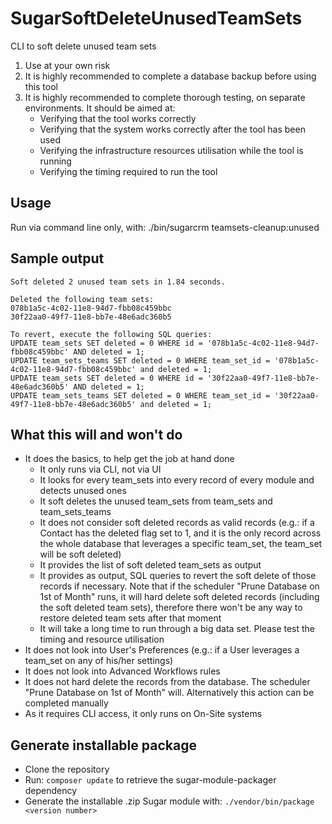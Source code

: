 # SugarSoftDeleteUnusedTeamSets

CLI to soft delete unused team sets

1. Use at your own risk
2. It is highly recommended to complete a database backup before using this tool
3. It is highly recommended to complete thorough testing, on separate environments. It should be aimed at:
    * Verifying that the tool works correctly
    * Verifying that the system works correctly after the tool has been used
    * Verifying the infrastructure resources utilisation while the tool is running
    * Verifying the timing required to run the tool

## Usage
Run via command line only, with: ./bin/sugarcrm teamsets-cleanup:unused

## Sample output
```
Soft deleted 2 unused team sets in 1.84 seconds.

Deleted the following team sets:
078b1a5c-4c02-11e8-94d7-fbb08c459bbc
30f22aa0-49f7-11e8-bb7e-48e6adc360b5

To revert, execute the following SQL queries:
UPDATE team_sets SET deleted = 0 WHERE id = '078b1a5c-4c02-11e8-94d7-fbb08c459bbc' AND deleted = 1;
UPDATE team_sets_teams SET deleted = 0 WHERE team_set_id = '078b1a5c-4c02-11e8-94d7-fbb08c459bbc' and deleted = 1;
UPDATE team_sets SET deleted = 0 WHERE id = '30f22aa0-49f7-11e8-bb7e-48e6adc360b5' AND deleted = 1;
UPDATE team_sets_teams SET deleted = 0 WHERE team_set_id = '30f22aa0-49f7-11e8-bb7e-48e6adc360b5' and deleted = 1;
```

## What this will and won't do
* It does the basics, to help get the job at hand done
    * It only runs via CLI, not via UI
    * It looks for every team_sets into every record of every module and detects unused ones
    * It soft deletes the unused team_sets from team_sets and team_sets_teams
    * It does not consider soft deleted records as valid records (e.g.: if a Contact has the deleted flag set to 1, and it is the only record across the whole database that leverages a specific team_set, the team_set will be soft deleted)
    * It provides the list of soft deleted team_sets as output
    * It provides as output, SQL queries to revert the soft delete of those records if necessary. Note that if the scheduler "Prune Database on 1st of Month" runs, it will hard delete soft deleted records (including the soft deleted team sets), therefore there won't be any way to restore deleted team sets after that moment
    * It will take a long time to run through a big data set. Please test the timing and resource utilisation
* It does not look into User's Preferences (e.g.: if a User leverages a team_set on any of his/her settings)
* It does not look into Advanced Workflows rules
* It does not hard delete the records from the database. The scheduler "Prune Database on 1st of Month" will. Alternatively this action can be completed manually
* As it requires CLI access, it only runs on On-Site systems

## Generate installable package
* Clone the repository
* Run: `composer update` to retrieve the sugar-module-packager dependency
* Generate the installable .zip Sugar module with: `./vendor/bin/package <version number>`
